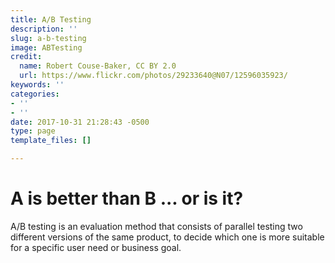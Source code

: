 ```yaml
---
title: A/B Testing
description: ''
slug: a-b-testing
image: ABTesting
credit:
  name: Robert Couse-Baker, CC BY 2.0
  url: https://www.flickr.com/photos/29233640@N07/12596035923/
keywords: ''
categories:
- ''
- ''
date: 2017-10-31 21:28:43 -0500
type: page
template_files: []

---
```

# A is better than B ... or is it?

A/B testing is an evaluation method that consists of parallel testing two different versions of the same product, to decide which one is more suitable for a specific user need or business goal.
